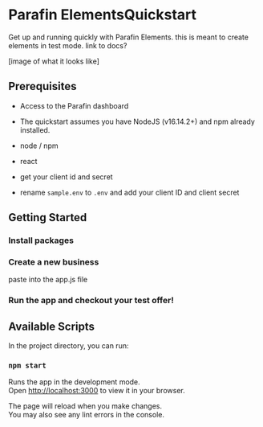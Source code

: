 # Parafin ElementsQuickstart

Get up and running quickly with Parafin Elements. this is meant to create elements in test mode. 
link to docs? 

[image of what it looks like]

## Prerequisites 
* Access to the Parafin dashboard
* The quickstart assumes you have NodeJS (v16.14.2+) and npm already installed.
* node / npm
* react

* get your client id and secret
* rename `sample.env` to `.env` and add your client ID and client secret

## Getting Started

### Install packages

### Create a new business
paste into the app.js file

### Run the app and checkout your test offer!

## Available Scripts

In the project directory, you can run:

### `npm start`

Runs the app in the development mode.\
Open [http://localhost:3000](http://localhost:3000) to view it in your browser.

The page will reload when you make changes.\
You may also see any lint errors in the console.
